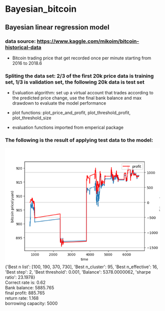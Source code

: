 # Bayesian_bitcoin

##  Bayesian linear regression model
### data source: https://www.kaggle.com/mikoim/bitcoin-historical-data
   - Bitcoin trading price that get recorded once per minute starting from 2016 to 2018.6
### Spliting the data set: 2/3 of the first 20k price data is training set, 1/3 is validation set, the following 20k data is test set

- Evaluation algorithm: set up a virtual account that trades according to the predicted price change, use the final bank balance and max drawdown to evaluate the model performance

- plot functions: plot_price_and_profit, plot_threshold_profit, plot_threshold_size
- evaluation functions imported from emperical package

### The following is the result of applying test data to the model:

![price and profit plot](https://github.com/SophWang/Bayesian_bitcoin/blob/master/bayesian_model/param_adjusted.png)
{'Best n list': [100, 190, 370, 730], 'Best n_cluster': 95, 'Best n_effective': 16, 'Best step': 2, 'Best threshold': 0.001, 'Balance': 5378.0000062, 'sharpe ratio': 23.1978}   
Correct rate is: 0.62   
Bank balance: 5885.765   
final profit: 885.765   
return rate: 1.168   
borrowing capacity: 5000   
